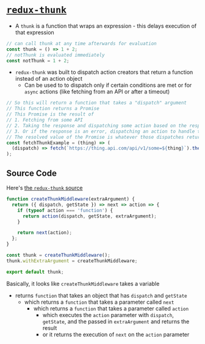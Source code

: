 # [`redux-thunk`](https://github.com/gaearon/redux-thunk)

* A `thunk` is a function that wraps an expression - this delays execution of that expression

```javascript
// can call thunk at any time afterwards for evaluation
const thunk = () => 1 + 2;
// notThunk is evaluated immediately
const notThunk = 1 + 2;
```

* `redux-thunk` was built to dispatch action creators that return a function instead of an action object
  * Can be used to to dispatch only if certain conditions are met or for `async` actions (like fetching from an API or after a timeout)

```javascript
// So this will return a function that takes a "dispatch" argument
// This function returns a Promise
// This Promise is the result of
// 1. Fetching from some API
// 2. Taking the response and dispatching some action based on the response
// 3. Or if the response is an error, dispatching an action to handle that error
// The resolved value of the Promise is whatever those dispatches return
const fetchThunkExample = (thing) => (
  (dispatch) => fetch(`https://thing.api.com/api/v1/some=${thing}`).then(do  => dispatch(something(do), error => dispatch(handleError(error))));
);
```

## Source Code

Here's [the `redux-thunk` source](https://github.com/gaearon/redux-thunk/blob/master/src/index.js#L1)

```javascript
function createThunkMiddleware(extraArgument) {
  return ({ dispatch, getState }) => next => action => {
    if (typeof action === 'function') {
      return action(dispatch, getState, extraArgument);
    }

    return next(action);
  };
}

const thunk = createThunkMiddleware();
thunk.withExtraArgument = createThunkMiddleware;

export default thunk;
```

Basically, it looks like `createThunkMiddleware` takes a variable
  * returns `function` that takes an object that has `dispatch` and `getState`
    * which returns a `function` that takes a parameter called `next`
      * which returns a `function` that takes a parameter called `action`
        * which executes the `action` parameter with `dispatch`, `getState`, and the passed in `extraArgument` and returns the result
        * or it returns the execution of `next` on the `action` parameter
